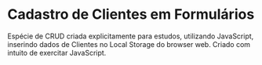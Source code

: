 # Cadastro de Clientes em Formulários

Espécie de CRUD criada explicitamente para estudos, utilizando JavaScript, inserindo dados de Clientes no Local Storage do browser web. 
Criado com intuito de exercitar JavaScript.


